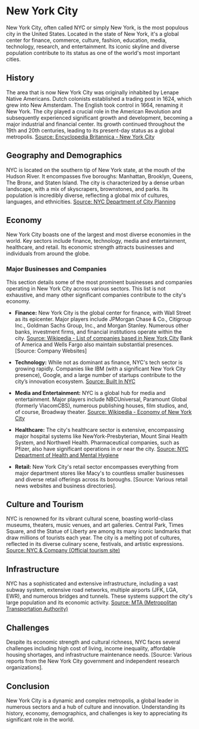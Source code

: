 # New York City

New York City, often called NYC or simply New York, is the most populous city in the United States. Located in the state of New York, it's a global center for finance, commerce, culture, fashion, education, media, technology, research, and entertainment.  Its iconic skyline and diverse population contribute to its status as one of the world's most important cities.

## History

The area that is now New York City was originally inhabited by Lenape Native Americans.  Dutch colonists established a trading post in 1624, which grew into New Amsterdam.  The English took control in 1664, renaming it New York. The city played a crucial role in the American Revolution and subsequently experienced significant growth and development, becoming a major industrial and financial center.  Its growth continued throughout the 19th and 20th centuries, leading to its present-day status as a global metropolis. [Source: Encyclopedia Britannica - New York City](https://www.britannica.com/place/New-York-City)

## Geography and Demographics

NYC is located on the southern tip of New York state, at the mouth of the Hudson River.  It encompasses five boroughs: Manhattan, Brooklyn, Queens, The Bronx, and Staten Island. The city is characterized by a dense urban landscape, with a mix of skyscrapers, brownstones, and parks.  Its population is incredibly diverse, reflecting a global mix of cultures, languages, and ethnicities.  [Source: NYC Department of City Planning](https://www1.nyc.gov/site/planning/index.page)

## Economy

New York City boasts one of the largest and most diverse economies in the world.  Key sectors include finance, technology, media and entertainment, healthcare, and retail. Its economic strength attracts businesses and individuals from around the globe.

### Major Businesses and Companies

This section details some of the most prominent businesses and companies operating in New York City across various sectors.  This list is not exhaustive, and many other significant companies contribute to the city's economy.

* **Finance:**  New York City is the global center for finance, with Wall Street as its epicenter. Major players include JPMorgan Chase & Co., Citigroup Inc., Goldman Sachs Group, Inc., and Morgan Stanley. Numerous other banks, investment firms, and financial institutions operate within the city. [Source: Wikipedia - List of companies based in New York City](https://en.wikipedia.org/wiki/List_of_companies_based_in_New_York_City)  Bank of America and Wells Fargo also maintain substantial presences. [Source:  Company Websites]

* **Technology:**  While not as dominant as finance, NYC's tech sector is growing rapidly.  Companies like IBM (with a significant New York City presence), Google, and a large number of startups contribute to the city’s innovation ecosystem. [Source: Built In NYC](https://www.builtinnyc.com/)

* **Media and Entertainment:**  NYC is a global hub for media and entertainment. Major players include NBCUniversal, Paramount Global (formerly ViacomCBS), numerous publishing houses, film studios, and, of course, Broadway theater.  [Source: Wikipedia - Economy of New York City](https://en.wikipedia.org/wiki/Economy_of_New_York_City)

* **Healthcare:**  The city's healthcare sector is extensive, encompassing major hospital systems like NewYork-Presbyterian, Mount Sinai Health System, and Northwell Health. Pharmaceutical companies, such as Pfizer, also have significant operations in or near the city.  [Source: NYC Department of Health and Mental Hygiene](https://www1.nyc.gov/site/doh/index.page)

* **Retail:** New York City's retail sector encompasses everything from major department stores like Macy's to countless smaller businesses and diverse retail offerings across its boroughs. [Source:  Various retail news websites and business directories].


## Culture and Tourism

NYC is renowned for its vibrant cultural scene, boasting world-class museums, theaters, music venues, and art galleries.  Central Park, Times Square, and the Statue of Liberty are among its many iconic landmarks that draw millions of tourists each year.  The city is a melting pot of cultures, reflected in its diverse culinary scene, festivals, and artistic expressions.  [Source: NYC & Company (Official tourism site)](https://www.nycgo.com/)

## Infrastructure

NYC has a sophisticated and extensive infrastructure, including a vast subway system, extensive road networks, multiple airports (JFK, LGA, EWR), and numerous bridges and tunnels.  These systems support the city's large population and its economic activity. [Source: MTA (Metropolitan Transportation Authority)](https://new.mta.info/)


## Challenges

Despite its economic strength and cultural richness, NYC faces several challenges including high cost of living, income inequality, affordable housing shortages, and infrastructure maintenance needs.  [Source: Various reports from the New York City government and independent research organizations].


## Conclusion

New York City is a dynamic and complex metropolis, a global leader in numerous sectors and a hub of culture and innovation. Understanding its history, economy, demographics, and challenges is key to appreciating its significant role in the world.
